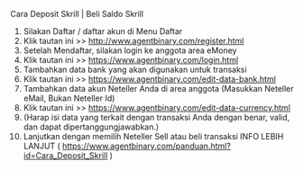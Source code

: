 Cara Deposit Skrill | Beli Saldo Skrill

1. Silakan Daftar / daftar akun di Menu Daftar
2. Klik tautan ini >> http://www.agentbinary.com/register.html
3. Setelah Mendaftar, silakan login ke anggota area eMoney
4. Klik tautan ini >> https://www.agentbinary.com/login.html
5. Tambahkan data bank yang akan digunakan untuk transaksi
6. Klik tautan ini >> https://www.agentbinary.com/edit-data-bank.html
7. Tambahkan data akun Neteller Anda di area anggota (Masukkan Neteller eMail, Bukan Neteller Id)
8. Klik tautan ini >> https://www.agentbinary.com/edit-data-currency.html
9. (Harap isi data yang terkait dengan transaksi Anda dengan benar, valid, dan dapat dipertanggungjawabkan.)
10. Lanjutkan dengan memilih Neteller Sell atau beli transaksi
INFO LEBIH LANJUT ( https://www.agentbinary.com/panduan.html?id=Cara_Deposit_Skrill )
